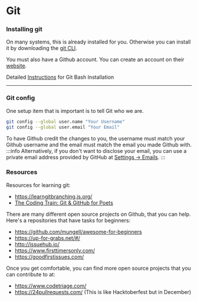 # Git

### Installing git
On many systems, this is already installed for you. Otherwise you can install it by downloading the [git CLI](https://git-scm.com/downloads).

You must also have a Github account. You can create an account on their [website](https://github.com).

Detailed [Instructions](https://zarkom.net/blogs/how-to-install-git-and-git-bash-on-windows-9140) for Git Bash Installation

----

### Git config

One setup item that is important is to tell Git who we are.

```bash
git config --global user.name "Your Username"
git config --global user.email "Your Email"
```
To have Github credit the changes to you, the username must match your Github username and the email must match the email you made Github with.
:::info
Alternatively, if you don't want to disclose your email, you can use a private email address provided by GitHub at [Settings -> Emails](https://github.com/settings/emails).
:::

### Resources

Resources for learning git:
- https://learngitbranching.js.org/
- [The Coding Train: Git & GitHub for Poets](https://www.youtube.com/watch?v=BCQHnlnPusY&vl=en)

There are many different open source projects on Github, that you can help. Here's a repositories that have tasks for beginners:
- https://github.com/mungell/awesome-for-beginners
- https://up-for-grabs.net/#/
- http://issuehub.io/
- https://www.firsttimersonly.com/
- https://goodfirstissues.com/

Once you get comfortable, you can find more open source projects that you can contribute to at:
- https://www.codetriage.com/
- https://24pullrequests.com/ (This is like Hacktoberfest but in December)